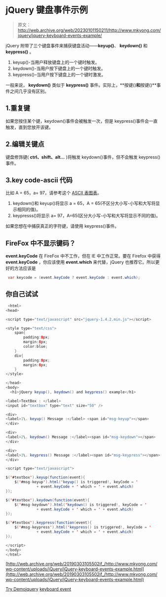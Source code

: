 # jQuery 键盘事件示例

> 原文：<http://web.archive.org/web/20230101150211/http://www.mkyong.com/jquery/jquery-keyboard-events-example/>

jQuery 附带了三个键盘事件来捕获键盘活动——**keyup()**、 **keydown()** 和 **keypress()** 。

1.  keyup()-当用户释放键盘上的一个键时触发。
2.  keydown()-当用户按下键盘上的一个键时触发。
3.  keypress()–当用户按下键盘上的一个键时激发。

一般来说， **keydown()** 类似于 **keypress()** 事件。实际上，**按键()**和**按键()**事件之间几乎没有区别。

## 1.重复键

如果您按住某个键，keydown()事件会被触发一次，但是 keypress()事件会一直触发，直到您放开该键。

 ## 2.编辑关键点

键盘修饰键( **ctrl、shift、alt…** )将触发 keydown()事件，但不会触发 keypress()事件。

 ## 3.key code-ascii 代码

比如 A = 65，a= 97，请参考这个 [ASCII 表图表](http://web.archive.org/web/20190303105502/http://www.asciitable.com/)。

1.  keydown()和 keyup()将显示 a = 65，A = 65(不区分大小写-小写和大写将显示相同的值)。
2.  keypresss()将显示 a= 97，A=65(区分大小写-小写和大写将显示不同的值)。

如果您想在中捕获真正的字符键，请使用 keypress()事件。

## FireFox 中不显示键码？

**event.keyCode** 在 FireFox 中不工作，但在 IE 中工作正常。要在 Firefox 中获得 **event.keyCode** ，你应该使用 **event.which** 来代替，jQuery 也推荐它。所以更好的方法应该是

```java
 var keycode = (event.keyCode ? event.keyCode : event.which); 
```

## 你自己试试

```java
 <html>
<head>

<script type="text/javascript" src="jquery-1.4.2.min.js"></script>

<style type="text/css">
	span{
		padding:8px;
		margin:8px;
		color:blue;
	}
	div{
		padding:8px;
		margin:8px;
	}
</style>

</head>
<body>
  <h1>jQuery keyup(), keydown() and keypress() example</h1>

<label>TextBox : </label>
<input id="textbox" type="text" size="50" />

<div>
<label>1\. keyup() Message :</label> <span id="msg-keyup"></span>
</div>

<div>
<label>2\. keydown() Message :</label><span id="msg-keydown"></span>
</div>

<div>
<label>3\. keypress() Message :</label><span id="msg-keypress"></span>
</div>

<script type="text/javascript">

$('#textbox').keyup(function(event){
	$('#msg-keyup').html('keyup() is triggered!, keyCode = ' 
              + event.keyCode + ' which = ' + event.which)
});

$('#textbox').keydown(function(event){
	$('#msg-keydown').html('keydown() is triggered!, keyCode = ' 
              + event.keyCode + ' which = ' + event.which)
});

$('#textbox').keypress(function(event){
	$('#msg-keypress').html('keypress() is triggered!, keyCode = ' 
              + event.keyCode + ' which = ' + event.which)
});

</script>
</body>
</html> 
```

[http://web.archive.org/web/20190303105502if_/http://www.mkyong.com/wp-content/uploads/jQuery/jQuery-keyboard-events-example.html](http://web.archive.org/web/20190303105502if_/http://www.mkyong.com/wp-content/uploads/jQuery/jQuery-keyboard-events-example.html)

[Try Demo](http://web.archive.org/web/20190303105502/http://www.mkyong.com/wp-content/uploads/jQuery/jQuery-keyboard-events-example.html)[jquery](http://web.archive.org/web/20190303105502/http://www.mkyong.com/tag/jquery/) [keyboard event](http://web.archive.org/web/20190303105502/http://www.mkyong.com/tag/keyboard-event/)







